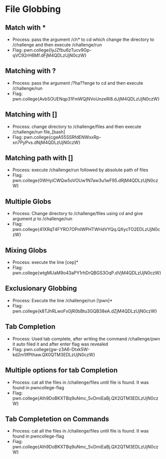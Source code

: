 # File Globbing
## Match with *
- Process: pass the argument /ch* to cd which change the directory to /challenge and then execute /challenge/run
- Flag: pwn.college{IyJZfbu6zTucv9Gp-qVC92rH6Mf.dFjM4QDLzUjN0czW}
## Matching with ?
- Process: pass the argument /?ha??enge to cd and then execute /challenge/run
- Flag: pwn.college{AvbSOUENqp31FmWQjNVoUnzeRl8.dJjM4QDLzUjN0czW}
## Matching with []
- Process: change directory to /challenge/files and then execute /challenge/run file_[bash]
- Flag: pwn.college{cgeA55SSRfdENWxxRp-xn7PyPvs.dNjM4QDLzUjN0czW}
## Matching path with []
- Process: execute /challenge/run followed by absolute path of files
- Flag: pwn.college{0WHyiCWQw5oVOUw1N7aw3u1wF95.dRjM4QDLzUjN0czW}
## Multiple Globs
- Process: Change directory to /challenge/files using cd and give argument *p* to /challenge/run
- Flag: pwn.college{41XRqT4FYRO7OPnlWPHTWHdVYQq.QXycTO2EDLzUjN0czW}
## Mixing Globs
- Process: execute the line [cep]*
- Flag: pwn.college{wtgMUaM9o43aPY1rhDrQBGS3OqP.dVjM4QDLzUjN0czW}
## Exclusionary Globbing
- Process: Execute the line /challenge/run [!pwn]*
- Flag: pwn.college{k8TJhRLwoFx0jR0bBtu3GQB38eA.dZjM4QDLzUjN0czW}
## Tab Completion
- Process: Used tab complete, after writing the command /challenge/pwn<tab> it auto filed it and after enter flag was revealed
- Flag: pwn.college{gw-z3A6-Dtxk5W-kd2m1IfPthaw.QX0QTM3EDLzUjN0czW}
## Multiple options for tab Completion
- Process: cat all the files in /challenge/files until file is found. It was found in pwncollege-flag
- Flag: pwn.college{AIh9DoBKXTBq9uNmc_5vDmiEaBj.QX2QTM3EDLzUjN0czW}
## Tab Completetion on Commands
- Process: cat all the files in /challenge/files until file is found. It was found in pwncollege-flag
- Flag: pwn.college{AIh9DoBKXTBq9uNmc_5vDmiEaBj.QX2QTM3EDLzUjN0czW}

